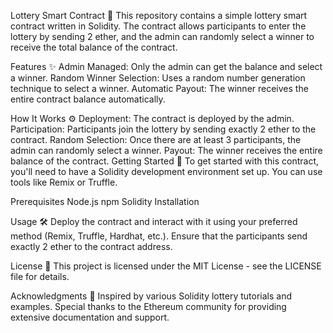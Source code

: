 Lottery Smart Contract 🎲
This repository contains a simple lottery smart contract written in Solidity. 
The contract allows participants to enter the lottery by sending 2 ether, and the 
admin can randomly select a winner to receive the total balance of the contract.

Features ✨
Admin Managed: Only the admin can get the balance and select a winner.
Random Winner Selection: Uses a random number generation technique to select a winner.
Automatic Payout: The winner receives the entire contract balance automatically.

How It Works ⚙️
Deployment: The contract is deployed by the admin.
Participation: Participants join the lottery by sending exactly 2 ether to the contract.
Random Selection: Once there are at least 3 participants, the admin can randomly select a winner.
Payout: The winner receives the entire balance of the contract.
Getting Started 🚀
To get started with this contract, you'll need to have a Solidity development environment set up. You can use tools like Remix or Truffle.

Prerequisites
Node.js
npm
Solidity
Installation

Usage 🛠️
Deploy the contract and interact with it using your preferred method (Remix, Truffle, Hardhat, etc.). Ensure that the participants send exactly 2 ether to the contract address.

License 📄
This project is licensed under the MIT License - see the LICENSE file for details.

Acknowledgments 🙏
Inspired by various Solidity lottery tutorials and examples.
Special thanks to the Ethereum community for providing extensive documentation and support.

